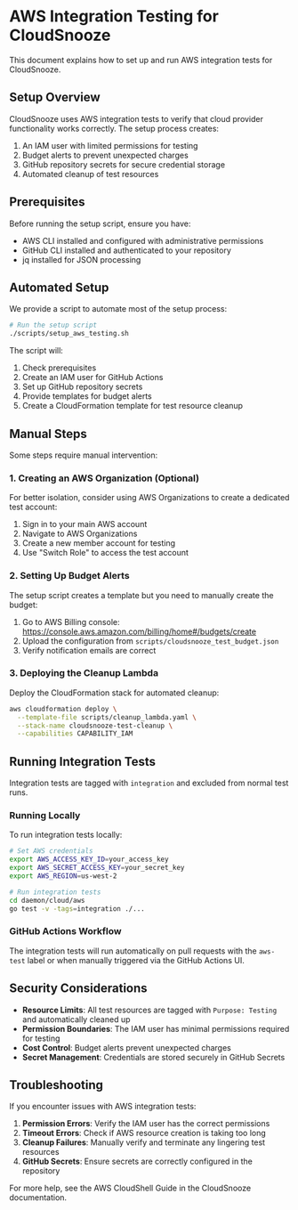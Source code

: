 <!--
Copyright 2025 Scott Friedman and CloudSnooze Contributors
SPDX-License-Identifier: Apache-2.0
-->

# AWS Integration Testing for CloudSnooze

This document explains how to set up and run AWS integration tests for CloudSnooze.

## Setup Overview

CloudSnooze uses AWS integration tests to verify that cloud provider functionality works correctly. The setup process creates:

1. An IAM user with limited permissions for testing
2. Budget alerts to prevent unexpected charges
3. GitHub repository secrets for secure credential storage
4. Automated cleanup of test resources

## Prerequisites

Before running the setup script, ensure you have:

- AWS CLI installed and configured with administrative permissions
- GitHub CLI installed and authenticated to your repository
- jq installed for JSON processing

## Automated Setup

We provide a script to automate most of the setup process:

```bash
# Run the setup script
./scripts/setup_aws_testing.sh
```

The script will:
1. Check prerequisites
2. Create an IAM user for GitHub Actions
3. Set up GitHub repository secrets
4. Provide templates for budget alerts
5. Create a CloudFormation template for test resource cleanup

## Manual Steps

Some steps require manual intervention:

### 1. Creating an AWS Organization (Optional)

For better isolation, consider using AWS Organizations to create a dedicated test account:

1. Sign in to your main AWS account
2. Navigate to AWS Organizations
3. Create a new member account for testing
4. Use "Switch Role" to access the test account

### 2. Setting Up Budget Alerts

The setup script creates a template but you need to manually create the budget:

1. Go to AWS Billing console: https://console.aws.amazon.com/billing/home#/budgets/create
2. Upload the configuration from `scripts/cloudsnooze_test_budget.json`
3. Verify notification emails are correct

### 3. Deploying the Cleanup Lambda

Deploy the CloudFormation stack for automated cleanup:

```bash
aws cloudformation deploy \
  --template-file scripts/cleanup_lambda.yaml \
  --stack-name cloudsnooze-test-cleanup \
  --capabilities CAPABILITY_IAM
```

## Running Integration Tests

Integration tests are tagged with `integration` and excluded from normal test runs.

### Running Locally

To run integration tests locally:

```bash
# Set AWS credentials
export AWS_ACCESS_KEY_ID=your_access_key
export AWS_SECRET_ACCESS_KEY=your_secret_key
export AWS_REGION=us-west-2

# Run integration tests
cd daemon/cloud/aws
go test -v -tags=integration ./...
```

### GitHub Actions Workflow

The integration tests will run automatically on pull requests with the `aws-test` label or when manually triggered via the GitHub Actions UI.

## Security Considerations

- **Resource Limits**: All test resources are tagged with `Purpose: Testing` and automatically cleaned up
- **Permission Boundaries**: The IAM user has minimal permissions required for testing
- **Cost Control**: Budget alerts prevent unexpected charges
- **Secret Management**: Credentials are stored securely in GitHub Secrets

## Troubleshooting

If you encounter issues with AWS integration tests:

1. **Permission Errors**: Verify the IAM user has the correct permissions
2. **Timeout Errors**: Check if AWS resource creation is taking too long
3. **Cleanup Failures**: Manually verify and terminate any lingering test resources
4. **GitHub Secrets**: Ensure secrets are correctly configured in the repository

For more help, see the AWS CloudShell Guide in the CloudSnooze documentation.